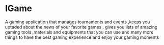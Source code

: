 # IGame
A gaming application that manages tournaments and events ,keeps you uptaded about the  news of your favorite games  , gives you lists of amazing gaming tools ,materials and equipments that you can use and many more things to have the best gaming experience and enjoy your gaming moments
